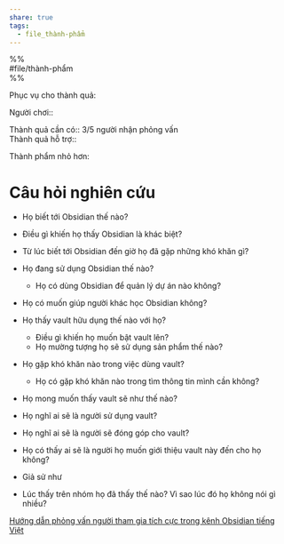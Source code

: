 ```yaml
---  
share: true  
tags:  
  - file_thành-phẩm  
---  
```

  
%%  
#file/thành-phẩm  
%%  
  
Phục vụ cho thành quả:  
  
Người chơi::   
  
Thành quả cần có:: 3/5 người nhận phỏng vấn  
Thành quả hỗ trợ::  
  
Thành phẩm nhỏ hơn:  
  
  
# Câu hỏi nghiên cứu  
- Họ biết tới Obsidian thế nào?  
- Điều gì khiến họ thấy Obsidian là khác biệt?  
- Từ lúc biết tới Obsidian đến giờ họ đã gặp những khó khăn gì?  
- Họ đang sử dụng Obsidian thế nào?  
	- Họ có dùng Obsidian để quản lý dự án nào không?  
- Họ có muốn giúp người khác học Obsidian không?   
  
- Họ thấy vault hữu dụng thế nào với họ?   
	- Điều gì khiến họ muốn bật vault lên?  
	- Họ mường tượng họ sẽ sử dụng sản phẩm thế nào?  
  
- Họ gặp khó khăn nào trong việc dùng vault?  
	- Họ có gặp khó khăn nào trong tìm thông tin mình cần không?  
  
- Họ mong muốn thấy vault sẽ như thế nào?  
- Họ nghĩ ai sẽ là người sử dụng vault?  
- Họ nghĩ ai sẽ là người sẽ đóng góp cho vault?  
- Họ có thấy ai sẽ là người họ muốn giới thiệu vault này đến cho họ không?  
- Giả sử như  
  
- Lúc thấy trên nhóm họ đã thấy thế nào? Vì sao lúc đó họ không nói gì nhiều?  
  
[Hướng dẫn phỏng vấn người tham gia tích cực trong kênh Obsidian tiếng Việt](./H%C6%B0%E1%BB%9Bng%20d%E1%BA%ABn%20ph%E1%BB%8Fng%20v%E1%BA%A5n%20ng%C6%B0%E1%BB%9Di%20tham%20gia%20t%C3%ADch%20c%E1%BB%B1c%20trong%20k%C3%AAnh%20Obsidian%20ti%E1%BA%BFng%20Vi%E1%BB%87t.md#)  
